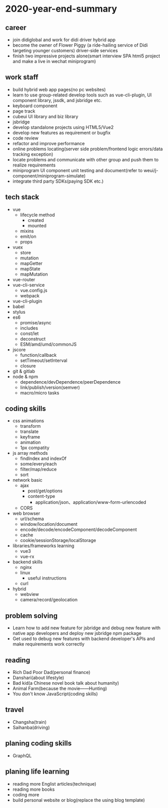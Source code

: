 # 2020-year-end-summary

## career

- join didiglobal and work for didi driver hybrid app
- become the owner of Flower Piggy (a ride-hailing service of Didi targeting younger customers) driver-side services 
- finish two impressive projects alone(smart interview SPA html5 project and make a live in wechat miniprogram)

## work staff

- build hybrid web app pages(no pc websites)
- learn to use group-related develop tools such as vue-cli-plugin, UI component library, jssdk, and jsbridge etc.
- keyboard component
- page track
- cubeui UI library and biz library
- jsbridge
- develop standalone projects using HTML5/Vue2
- develop new features as requirement or bugfix
- code review
- refactor and improve performance
- online problems locating(server side problem/frontend logic errors/data tracking exception)
- locate problems and communicate with other group and push them to realize requirements
- miniprogram UI component unit testing and document(refer to weui/j-component/miniprogram-simulate)
- integrate third party SDKs(paying SDK etc.)

## tech stack

- vue
  - lifecycle method
    - created
    - mounted
  - mixins
  - emit/on
  - props
- vuex
  - store
  - mutation
  - mapGetter
  - mapState
  - mapMutation
- vue-router
- vue-cli-service
  - vue.config.js
  - webpack
- vue-cli-plugin
- babel
- stylus
- es6
  - promise/async
  - includes
  - const/let
  - deconstruct
  - ESM/amd/umd/commonJS
- jscore
  - function/callback
  - setTimeout/setInterval
  - closure
- git & gitlab
- node & npm
  - dependence/devDependence/peerDependence
  - link/publish/version(semver)
  - macro/micro tasks

## coding skills

- css animations
  - transform
  - translate
  - keyframe
  - animation
  - 1px compatity
- js array methods
  - findIndex and indexOf
  - some/every/each
  - filter/map/reduce
  - sort
- network basic
  - ajax
    - post/get/options
    - content-type
      - application/json、application/www-form-urlencoded
  - CORS
- web browser
  - url/schema
  - window/location/document
  - encode/decode/encodeComponent/decodeComponent
  - cache
  - cookie/sessionStorage/localStorage
- libraries/frameworks learning
  - vue3
  - vue-rx
- backend skills
  - nginx
  - linux
    - useful instructions
  - curl
- hybrid
  - webview
  - camera/record/geolocation

## problem solving

- Learn how to add new feature for jsbridge and debug new feature with native app developers and deploy new jsbridge npm package
- Get used to debug new features with backend developer's APIs and make requirements work correctly

## reading

- Rich Dad Poor Dad(personal finance)
- Danshari(about lifestyle)
- Bad kid(a Chinese novel book talk about humanity)
- Animal Farm(because the movie——Hunting)
- You don't know JavaScript(coding skills)

## travel

- Changsha(train)
- Saihanba(driving)

## planing coding skills

- GraphQL

## planing life learning

- reading more Englist articles(technique)
- reading more books
- coding more
- build personal website or blog(replace the using blog template)
